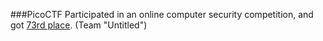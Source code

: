 ###PicoCTF
Participated in an online computer security competition, and got ​[73rd place​](https://picoctf.com/scoreboard). (Team "Untitled")